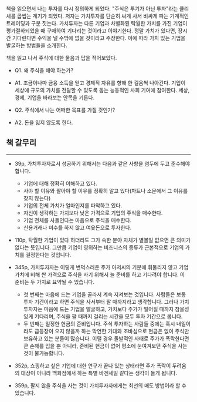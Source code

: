 책을 읽으면서 나는 투자를 다시 정의하게 되었다. "주식은 투기가 아닌 투자"라는 클리셰를 곱씹는 계기가 되었다. 저자는 가치투자를 단순히 싸게 사서 비싸게 파는 기계적인 트레이딩과 구분 짓는다. 가치투자는 다른 기업과 차별화된 탁월한 가치를 가진 기업이 평가절하되었을 때 구매하여 기다리는 것이라고 이야기한다. 정말 가치가 있다면, 장시간 기다린다면 수익을 낼 수밖에 없을 것이라고 주장한다. 이에 따라 가치 있는 기업을 발굴하는 방법들을 소개한다.

책을 읽고 나서 주식에 대한 물음과 답을 적어보았다.

- Q1. 왜 주식을 해야 하는가?
- A1. 조금이나마 금융 소득을 얻고 경제적 자유를 향해 한 걸음씩 나아간다. 기업이 세상에 규모의 가치를 전달할 수 있도록 돕는 능동적인 사회 기여에 참여한다. 세상, 경제, 기업을 바라보는 안목을 기른다.

- Q2. 주식에서 나는 어떠한 목표를 가질 것인가?
- A2. 돈을 잃지 않도록 한다.

## 책 갈무리
---

- 39p, 가치투자자로서 성공하기 위해서는 다음과 같은 사항을 염두에 두고 준수해야 합니다.
  - 기업에 대해 정확히 이해하고 있다.
  - 사야 할 이유와 팔아야 할 이유를 정확히 알고 있다(차트나 소문에서 그 이유를 찾지 않는다)
  - 기업의 전체 가치가 얼마인지를 파악하고 있다.
  - 자신이 생각하는 가치보다 낮은 가격으로 기업의 주식을 매수한다.
  - 기업 전체를 사들인다는 마음으로 주식을 매수한다.
  - 신용거래나 미수를 하지 않고 여윳돈으로 투자한다.

- 110p, 탁월한 기업이 있다 하더라도 그가 속한 분야 자체가 별볼일 없으면 큰 의미가 없다는 뜻입니다. 그만큼 기업이 영위하는 비즈니스의 종류가 근본적으로 기업의 가치를 결정한다는 것입니다.

- 345p, 가치투자자는 이렇게 변덕스러운 주가 아저씨의 기분에 휘둘리지 않고 기업 가치에 비해 싼 가격으로 주식을 사기 위해서 늘 준비를 하고 기다려야 합니다. 이 준비는 두 가지로 요약될 수 있습니다.
  - 첫 번째는 마음에 드는 기업을 골라서 계속 지켜보는 것입니다. 사람들은 보통 투자 기간이라고 하면 주식을 사서부터 팔 때까지라고 생각합니다. 그러나 가치투자자는 마음에 드는 기업을 발굴하고, 가치보다 주가가 떨어질 때까지 참을성 있게 기다리며, 주식을 팔 때까지 걸리는 시간을 모두 투자 기간으로 봅니다.
  - 두 번째는 일정한 현금의 준비입니다. 주식 투자하는 사람들 중에는 혹시 내일이라도 급등장이 오지 않을까 하는 막연한 기대와 조바심으로 현금은 없이 주식만 보유하고 있는 분들이 많습니다. 이럴 경우 돌발적인 사태로 주가가 폭락한다면 큰 손해를 입을 뿐 아니라, 준비된 현금이 없어 평소에 눈여겨보던 주식을 사는 것이 불가능합니다.

- 352p, 쇼핑하고 싶은 기업에 대한 연구가 끝나 있는 상태라면 주가 폭락이 두려움의 대상이 아니라 백화점에서 하는 특별 바겐세일 같다는 생각이 들게 됩니다.

- 359p, 팔지 않을 주식을 사는 것이 가치투자자에게는 최선의 매도 방법이라 할 수 있습니다.